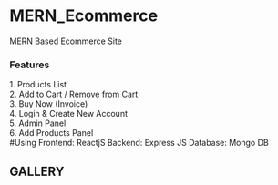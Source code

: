 # MERN_Ecommerce
MERN Based Ecommerce Site


<h3>Features</h3>
1. Products List <br>
2. Add to Cart / Remove from Cart<br>
3. Buy Now (Invoice)<br>
4. Login & Create New Account <br>
5. Admin Panel<br>
6. Add Products Panel<br>
#Using
Frontend: ReactjS
Backend: Express JS
Database: Mongo DB
<h2>GALLERY</h2>

